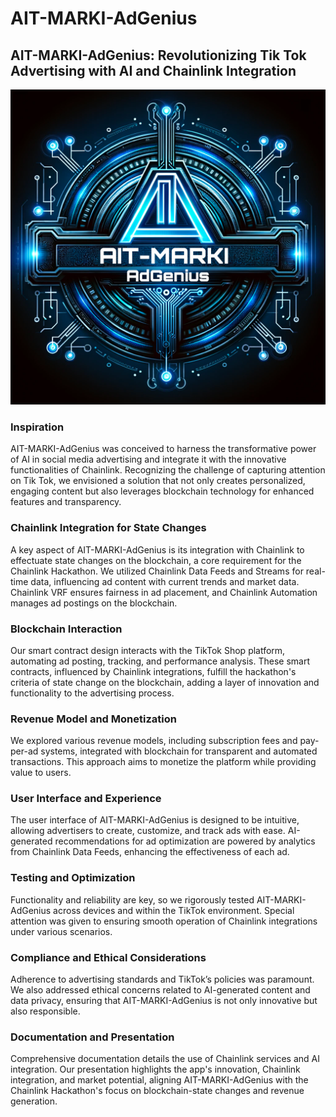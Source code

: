 # AIT-MARKI-AdGenius

## AIT-MARKI-AdGenius: Revolutionizing Tik Tok Advertising with AI and Chainlink Integration
![AIT-MARKI Banner](https://github.com/aitrailblazer/AIT-MARKI-AdGenius/blob/main/images/AIT-MARKI-AdGenius.png?raw=true)

### Inspiration
AIT-MARKI-AdGenius was conceived to harness the transformative power of AI in social media advertising and integrate it with the innovative functionalities of Chainlink. Recognizing the challenge of capturing attention on Tik Tok, we envisioned a solution that not only creates personalized, engaging content but also leverages blockchain technology for enhanced features and transparency.

### Chainlink Integration for State Changes
A key aspect of AIT-MARKI-AdGenius is its integration with Chainlink to effectuate state changes on the blockchain, a core requirement for the Chainlink Hackathon. We utilized Chainlink Data Feeds and Streams for real-time data, influencing ad content with current trends and market data. Chainlink VRF ensures fairness in ad placement, and Chainlink Automation manages ad postings on the blockchain.

### Blockchain Interaction
Our smart contract design interacts with the TikTok Shop platform, automating ad posting, tracking, and performance analysis. These smart contracts, influenced by Chainlink integrations, fulfill the hackathon's criteria of state change on the blockchain, adding a layer of innovation and functionality to the advertising process.

### Revenue Model and Monetization
We explored various revenue models, including subscription fees and pay-per-ad systems, integrated with blockchain for transparent and automated transactions. This approach aims to monetize the platform while providing value to users.

### User Interface and Experience
The user interface of AIT-MARKI-AdGenius is designed to be intuitive, allowing advertisers to create, customize, and track ads with ease. AI-generated recommendations for ad optimization are powered by analytics from Chainlink Data Feeds, enhancing the effectiveness of each ad.

### Testing and Optimization
Functionality and reliability are key, so we rigorously tested AIT-MARKI-AdGenius across devices and within the TikTok environment. Special attention was given to ensuring smooth operation of Chainlink integrations under various scenarios.

### Compliance and Ethical Considerations
Adherence to advertising standards and TikTok’s policies was paramount. We also addressed ethical concerns related to AI-generated content and data privacy, ensuring that AIT-MARKI-AdGenius is not only innovative but also responsible.

### Documentation and Presentation
Comprehensive documentation details the use of Chainlink services and AI integration. Our presentation highlights the app's innovation, Chainlink integration, and market potential, aligning AIT-MARKI-AdGenius with the Chainlink Hackathon's focus on blockchain-state changes and revenue generation.

